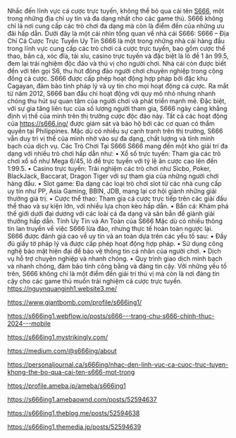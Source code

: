 Nhắc đến lĩnh vực cá cược trực tuyến, không thể bỏ qua cái tên [S666](https://s666.ing/), một trong những địa chỉ uy tín và đa dạng nhất cho các game thủ. S666 không chỉ là nơi cung cấp các trò chơi đa dạng mà còn là điểm đến của những ưu đãi hấp dẫn. Dưới đây là một cái nhìn tổng quan về nhà cái S666:
S666 – Địa Chỉ Cá Cược Trực Tuyến Uy Tín
S666 là một trong những nhà cái hàng đầu trong lĩnh vực cung cấp các trò chơi cá cược trực tuyến, bao gồm cược thể thao, bắn cá, xóc đĩa, tài xỉu, casino trực tuyến và đặc biệt là lô đề 1 ăn 99.5, đem lại trải nghiệm độc đáo và thú vị cho người chơi.
Nhà cái còn được biết đến với tên gọi S6, thu hút đông đảo người chơi chuyên nghiệp trong cộng đồng cá cược. S666 được cấp phép hoạt động hợp pháp bởi đặc khu Cagayan, đảm bảo tính pháp lý và uy tín cho mọi hoạt động cá cược.
Ra mắt từ năm 2012, S666 ban đầu chỉ hoạt động với quy mô nhỏ nhưng nhanh chóng thu hút sự quan tâm của người chơi và phát triển mạnh mẽ. Đặc biệt, với sự gia tăng liên tục của số lượng người tham gia, S666 ngày càng khẳng định vị thế của mình trên thị trường cược độc đáo này.
Tất cả các hoạt động của https://s666.ing/ được giám sát và bảo hộ bởi các cơ quan có thẩm quyền tại Philippines. Mặc dù có nhiều sự cạnh tranh trên thị trường, S666 vẫn duy trì vị thế của mình nhờ vào sự đa dạng, chất lượng và tính minh bạch của dịch vụ.
Các Trò Chơi Tại S666
S666 mang đến một kho giải trí đa dạng với nhiều trò chơi hấp dẫn như:
•	Xổ số trực tuyến: Tham gia các trò chơi xổ số như Mega 6/45, lô đề trực tuyến với tỷ lệ ăn cược cao lên đến 1:99.5.
•	Casino trực tuyến: Trải nghiệm các trò chơi như Sicbo, Poker, BlackJack, Baccarat, Dragon Tiger với sự tham gia của những người chơi hàng đầu.
•	Slot game: Đa dạng các loại trò chơi slot từ các nhà cung cấp uy tín như PP, Asia Gaming, BBIN, JDB, mang lại cơ hội giành những giải thưởng giá trị.
•	Cược thể thao: Tham gia cá cược trực tiếp trên các giải đấu thể thao và sự kiện lớn, với nhiều lựa chọn kèo hấp dẫn.
•	Bắn cá: Khám phá thế giới dưới đại dương với các loài cá đa dạng và săn bắn để giành giải thưởng hấp dẫn.
Tính Uy Tín và An Toàn của S666
Mặc dù có nhiều thông tin lan truyền về việc S666 lừa đảo, nhưng thực tế hoàn toàn ngược lại. S666 được đánh giá cao về uy tín và an toàn dựa trên các yếu tố sau:
•	Đầy đủ giấy tờ pháp lý và được cấp phép hoạt động hợp pháp.
•	Sử dụng công nghệ bảo mật hiện đại để bảo vệ thông tin cá nhân của người chơi.
•	Dịch vụ hỗ trợ chuyên nghiệp và nhanh chóng.
•	Quy trình giao dịch minh bạch và nhanh chóng, đảm bảo tính công bằng và đáng tin cậy.
Với những yếu tố trên, S666 không chỉ là một điểm đến giải trí thú vị mà còn là nơi đáng tin cậy cho các game thủ muốn trải nghiệm cá cược trực tuyến.
https://nguynquanginh1.website3.me/

https://www.giantbomb.com/profile/s666ing1/

https://s666ing1.webflow.io/posts/s666---trang-chu-s666-chinh-thuc-2024---mobile

https://s666ing1.mystrikingly.com/

https://medium.com/@s666ing/about

https://personaljournal.ca/s666ing/nhac-den-linh-vuc-ca-cuoc-truc-tuyen-khong-the-bo-qua-cai-ten-s666-mot-trong

https://profile.ameba.jp/ameba/s666ing1

https://s666ing1.amebaownd.com/posts/52594637

https://s666ing1.theblog.me/posts/52594638

https://s666ing1.themedia.jp/posts/52594639


